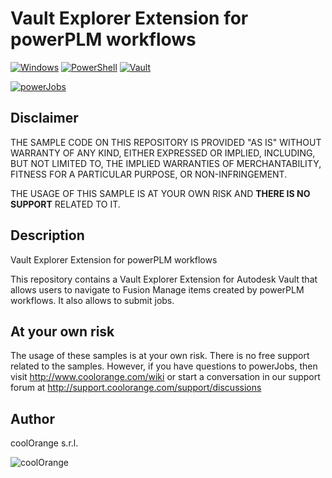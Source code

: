 # Vault Explorer Extension for powerPLM workflows

[![Windows](https://img.shields.io/badge/Platform-Windows-lightgray.svg)](https://www.microsoft.com/en-us/windows/)
[![PowerShell](https://img.shields.io/badge/PowerShell-5-blue.svg)](https://microsoft.com/PowerShell/)
[![Vault](https://img.shields.io/badge/Autodesk%20Vault-2022-yellow.svg)](https://www.autodesk.com/products/vault/)

[![powerJobs](https://img.shields.io/badge/coolOrange%20powerPLM-22-orange.svg)](https://www.coolorange.com/products/powerplm/)

## Disclaimer

THE SAMPLE CODE ON THIS REPOSITORY IS PROVIDED "AS IS" WITHOUT WARRANTY OF ANY KIND, EITHER EXPRESSED OR IMPLIED, INCLUDING, BUT NOT LIMITED TO, THE IMPLIED WARRANTIES OF MERCHANTABILITY, FITNESS FOR A PARTICULAR PURPOSE, OR NON-INFRINGEMENT.

THE USAGE OF THIS SAMPLE IS AT YOUR OWN RISK AND **THERE IS NO SUPPORT** RELATED TO IT.

## Description

Vault Explorer Extension for powerPLM workflows

This repository contains a Vault Explorer Extension for Autodesk Vault that allows users to navigate to Fusion Manage items created by powerPLM workflows. It also allows to submit jobs.

## At your own risk
The usage of these samples is at your own risk. There is no free support related to the samples. However, if you have questions to powerJobs, then visit http://www.coolorange.com/wiki or start a conversation in our support forum at http://support.coolorange.com/support/discussions

## Author
coolOrange s.r.l.

![coolOrange](https://i.ibb.co/NmnmjDT/Logo-CO-Full-colore-RGB-short-Payoff.png)
